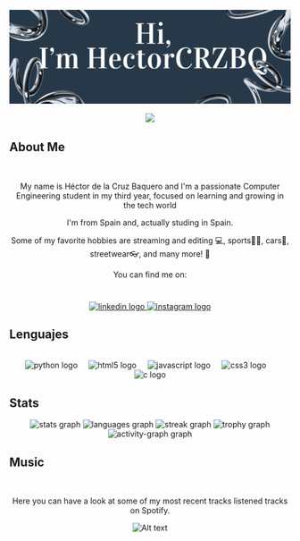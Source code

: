 
![banner](banner.png)

<p align="center"> 
  <img src="https://profile-counter.glitch.me/HectorCRZBQ/count.svg" />
</p>

## About Me
<br clear="both">
<p align="center">My name is Héctor de la Cruz Baquero and I'm a passionate Computer Engineering student in my third year, focused on learning and growing in the tech world
<br clear="both">
<p align="center">I'm from Spain and, actually studing in Spain.
 <br clear="both">
<p align="center">Some of my favorite hobbies are streaming and editing 💻, sports🏋️‍♂️, cars🚗, streetwear👓, and many more! 🎉
<br clear="both">
<p align="center">You can find me on:

###

<br clear="both">

<div align="center">
  <a href="https://www.linkedin.com/in/h%C3%A9ctor-de-la-cruz-baquero-ba193429b/" target="_blank">
    <img src="https://raw.githubusercontent.com/maurodesouza/profile-readme-generator/master/src/assets/icons/social/linkedin/default.svg" width="52" height="40" alt="linkedin logo"  />
  </a>
  <a href="https://www.instagram.com/hector.baq/" target="_blank">
    <img src="https://raw.githubusercontent.com/maurodesouza/profile-readme-generator/master/src/assets/icons/social/instagram/default.svg" width="52" height="40" alt="instagram logo"  />
  </a>
</div>

## Lenguajes

<br clear="both">
<div align="center">
  <img src="https://cdn.jsdelivr.net/gh/devicons/devicon/icons/python/python-plain.svg" height="40" alt="python logo"  />
  <img width="12" />
  <img src="https://cdn.jsdelivr.net/gh/devicons/devicon/icons/html5/html5-plain.svg" height="40" alt="html5 logo"  />
  <img width="12" />
  <img src="https://cdn.jsdelivr.net/gh/devicons/devicon/icons/javascript/javascript-plain.svg" height="40" alt="javascript logo"  />
  <img width="12" />
  <img src="https://cdn.jsdelivr.net/gh/devicons/devicon/icons/css3/css3-plain.svg" height="40" alt="css3 logo"  />
  <img width="12" />
  <img src="https://cdn.jsdelivr.net/gh/devicons/devicon/icons/c/c-plain.svg" height="40" alt="c logo"  />
</div>

###

## Stats

<div align="center">
  <img src="https://github-readme-stats.vercel.app/api?username=HectorCRZBQ&theme=vue-dark&show_icons=true&hide_border=true&count_private=tru" height="138" alt="stats graph"  />
  <img src="https://github-readme-stats.vercel.app/api/top-langs?username=HectorCRZBQ&locale=en&hide_title=false&layout=compact&card_width=320&langs_count=6&theme=vue-dark&hide_border=true&order=2" height="138" alt="languages graph"  />
  <img src="https://streak-stats.demolab.com?user=HectorCRZBQ&locale=en&mode=daily&theme=vue-dark&hide_border=true&border_radius=5&date_format=j%20M%5B%20Y%5D&order=3" height="138" alt="streak graph"  />
  <img src="https://github-profile-trophy.vercel.app?username=HectorCRZBQ&theme=tokyonight&column=2&row=3&margin-w=8&margin-h=3&no-bg=false&no-frame=true&order=4" height="283" alt="trophy graph"  />
  <img src="https://github-readme-activity-graph.vercel.app/graph?username=HectorCRZBQ&radius=16&theme=vue&area=false&order=5&hide_border=true&hide_title=false" height="283" alt="activity-graph graph"  />
</div>

## Music
<br clear="both">
<p align="center">Here you can have a look at some of my most recent tracks listened tracks on Spotify.

<p align="center">
  <img src="https://spotify-recently-played-readme.vercel.app/api?user=92twchba1fclcu03gtamo7drh" alt="Alt text" width="450">
</p>
